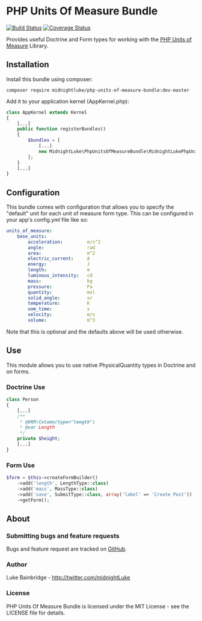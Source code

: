 # PHP Units Of Measure Bundle

[![Build Status](https://travis-ci.org/midnightLuke/php-units-of-measure-bundle.svg?branch=master)](https://travis-ci.org/midnightLuke/php-units-of-measure-bundle)
[![Coverage Status](https://coveralls.io/repos/github/midnightLuke/php-units-of-measure-bundle/badge.svg?branch=master)](https://coveralls.io/github/midnightLuke/php-units-of-measure-bundle?branch=master)

Provides useful Doctrine and Form types for working with the 
[PHP Units of Measure](https://github.com/PhpUnitsOfMeasure/php-units-of-measure)
Library.

## Installation

Install this bundle using composer:

```
composer require midnightluke/php-units-of-measure-bundle:dev-master
```

Add it to your application kernel (AppKernel.php):

```php
class AppKernel extends Kernel
{
    [...]
    public function registerBundles()
    {
        $bundles = [
            [...]
            new MidnightLuke\PhpUnitsOfMeasureBundle\MidnightLukePhpUnitsOfMeasureBundle(),
        ];
    }
    [...]
}
```

## Configuration

This bundle comes with configuration that allows you to specify the "default"
unit for each unit of measure form type.  This can be configured in your app's
config.yml file like so:

```yaml
units_of_measure:
    base_units:
        acceleration:         m/s^2
        angle:                rad
        area:                 m^2
        electric_current:     A
        energy:               J
        length:               m
        luminous_intensity:   cd
        mass:                 kg
        pressure:             Pa
        quantity:             mol
        solid_angle:          sr
        temperature:          K
        uom_time:             s
        velocity:             m/s
        volume:               m^3
```

Note that this is optional and the defaults above will be used otherwise.

## Use

This module allows you to use native PhysicalQuantity types in Doctrine and on
forms.

### Doctrine Use

```php
class Person
{
    [...]
    /**
     * @ORM\Column(type="length")
     * @var Length
     */
    private $height;
    [...]
}
```

### Form Use

```php
$form = $this->createFormBuilder()
    ->add('length', LengthType::class)
    ->add('mass', MassType::class)
    ->add('save', SubmitType::class, array('label' => 'Create Post'))
    ->getForm();
```

## About

### Submitting bugs and feature requests

Bugs and feature request are tracked on [GitHub](https://github.com/midnightLuke/php-units-of-measure-bundle/issues).

### Author

Luke Bainbridge - http://twitter.com/midnightLuke

### License

PHP Units Of Measure Bundle is licensed under the MIT License - see the LICENSE file for details.
